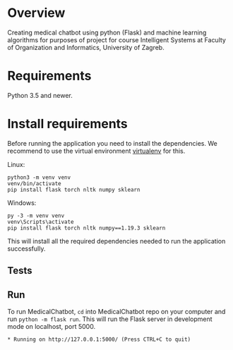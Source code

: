 # Overview

Creating medical chatbot using python (Flask) and machine learning algorithms for purposes of project for course Intelligent Systems at Faculty of Organization and Informatics, University of Zagreb. 

# Requirements

Python 3.5 and newer.

# Install requirements

Before running the application you need to install the dependencies. We recommend to use the virtual environment
[virtualenv](https://pypi.org/project/virtualenv/) for this.

Linux:

```
python3 -m venv venv
venv/bin/activate
pip install flask torch nltk numpy sklearn
```
Windows:

```
py -3 -m venv venv
venv\Scripts\activate
pip install flask torch nltk numpy==1.19.3 sklearn
```

This will install all the required dependencies needed to run the application successfully.

## Tests

## Run

To run MedicalChatbot, `cd` into MedicalChatbot repo on your computer and run `python -m flask run`. This will run the Flask 
server in development mode on localhost, port 5000.

`* Running on http://127.0.0.1:5000/ (Press CTRL+C to quit)`
